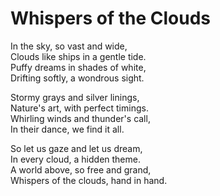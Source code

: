 # Whispers of the Clouds

In the sky, so vast and wide,  
Clouds like ships in a gentle tide.  
Puffy dreams in shades of white,  
Drifting softly, a wondrous sight.  

Stormy grays and silver linings,  
Nature's art, with perfect timings.  
Whirling winds and thunder's call,  
In their dance, we find it all.  

So let us gaze and let us dream,  
In every cloud, a hidden theme.  
A world above, so free and grand,  
Whispers of the clouds, hand in hand.
